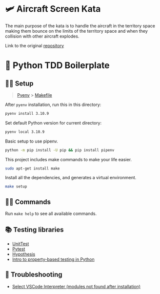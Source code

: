 # 🛩 Aircraft Screen Kata

The main purpose of the kata is to handle the aircraft in the territory space making them bounce on the limits of the territory space and when they collision with other aircraft explodes.

Link to the original [repository](https://github.com/lean-mind/kata-aircraft-screensaver)

# 🐍 Python TDD Boilerplate

## 🧑‍🏭 Setup

> [Pyenv](https://www.wolfremium.dev/blog/python-multiple-versions) >
> [Makefile](https://hernandis.me/2017/03/20/como-hacer-un-makefile.html)

After `pyenv` installation, run this in this directory:

```bash
pyenv install 3.10.9
```

Set default Python version for current directory:

```bash
pyenv local 3.10.9
```

Basic setup to use pipenv.

```bash
python -m pip install -U pip && pip install pipenv
```

This project includes make commands to make your life easier.

```bash
sudo apt-get install make
```

Install all the dependencies, and generates a virtual environment.

```bash
make setup
```

## 🧑‍💻 Commands

Run `make help` to see all available commands.

## 📚 Testing libraries

- [UnitTest](https://docs.python.org/3/library/unittest.html)
- [Pytest](https://docs.pytest.org/en/7.1.x/getting-started.html#get-started)
- [Hypothesis](https://hypothesis.readthedocs.io/en/latest/quickstart.html)
- [Intro to property-based testing in Python](https://www.freecodecamp.org/news/intro-to-property-based-testing-in-python-6321e0c2f8b/)

## 💩 Troubleshooting

- [Select VSCode Interpreter (modules not found after installation)](https://code.visualstudio.com/docs/python/environments#_select-and-activate-an-environment)
